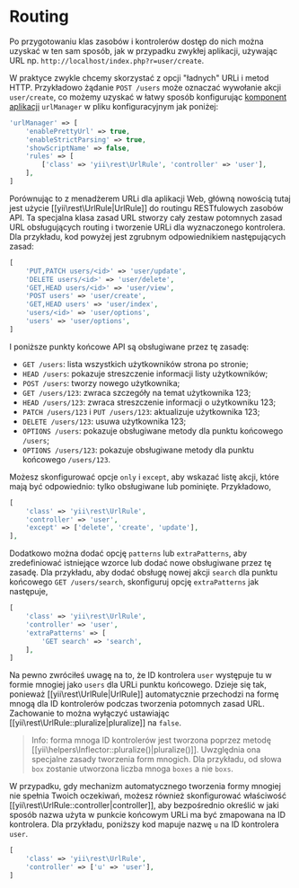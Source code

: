 Routing
=======

Po przygotowaniu klas zasobów i kontrolerów dostęp do nich można uzyskać w ten sam sposób, jak w przypadku zwykłej aplikacji, używając URL np. 
`http://localhost/index.php?r=user/create`.

W praktyce zwykle chcemy skorzystać z opcji "ładnych" URLi i metod HTTP.
Przykładowo żądanie `POST /users` może oznaczać wywołanie akcji `user/create`, co możemy uzyskać w łatwy sposób konfigurując 
[komponent aplikacji](structure-application-components.md) `urlManager` w pliku konfiguracyjnym jak poniżej:

```php
'urlManager' => [
    'enablePrettyUrl' => true,
    'enableStrictParsing' => true,
    'showScriptName' => false,
    'rules' => [
        ['class' => 'yii\rest\UrlRule', 'controller' => 'user'],
    ],
]
```

Porównując to z menadżerem URLi dla aplikacji Web, główną nowością tutaj jest użycie [[yii\rest\UrlRule|UrlRule]] do routingu RESTfulowych zasobów API. 
Ta specjalna klasa zasad URL stworzy cały zestaw potomnych zasad URL obsługujących routing i tworzenie URLi dla wyznaczonego kontrolera.
Dla przykładu, kod powyżej jest zgrubnym odpowiednikiem następujących zasad:

```php
[
    'PUT,PATCH users/<id>' => 'user/update',
    'DELETE users/<id>' => 'user/delete',
    'GET,HEAD users/<id>' => 'user/view',
    'POST users' => 'user/create',
    'GET,HEAD users' => 'user/index',
    'users/<id>' => 'user/options',
    'users' => 'user/options',
]
```

I poniższe punkty końcowe API są obsługiwane przez tę zasadę:

* `GET /users`: lista wszystkich użytkowników strona po stronie;
* `HEAD /users`: pokazuje streszczenie informacji listy użytkowników;
* `POST /users`: tworzy nowego użytkownika;
* `GET /users/123`: zwraca szczegóły na temat użytkownika 123;
* `HEAD /users/123`: zwraca streszczenie informacji o użytkowniku 123;
* `PATCH /users/123` i `PUT /users/123`: aktualizuje użytkownika 123;
* `DELETE /users/123`: usuwa użytkownika 123;
* `OPTIONS /users`: pokazuje obsługiwane metody dla punktu końcowego `/users`;
* `OPTIONS /users/123`: pokazuje obsługiwane metody dla punktu końcowego `/users/123`.

Możesz skonfigurować opcje `only` i `except`, aby wskazać listę akcji, które mają być odpowiednio: tylko obsługiwane lub pominięte.
Przykładowo,

```php
[
    'class' => 'yii\rest\UrlRule',
    'controller' => 'user',
    'except' => ['delete', 'create', 'update'],
],
```

Dodatkowo można dodać opcję `patterns` lub `extraPatterns`, aby zredefiniować istniejące wzorce lub dodać nowe obsługiwane przez tę zasadę.
Dla przykładu, aby dodać obsługę nowej akcji `search` dla punktu końcowego `GET /users/search`, skonfiguruj opcję `extraPatterns` jak następuje,

```php
[
    'class' => 'yii\rest\UrlRule',
    'controller' => 'user',
    'extraPatterns' => [
        'GET search' => 'search',
    ],
]
```

Na pewno zwróciłeś uwagę na to, że ID kontrolera `user` występuje tu w formie mnogiej jako `users` dla URLi punktu końcowego.
Dzieje się tak, ponieważ [[yii\rest\UrlRule|UrlRule]] automatycznie przechodzi na formę mnogą dla ID kontrolerów podczas tworzenia potomnych zasad URL.
Zachowanie to można wyłączyć ustawiając [[yii\rest\UrlRule::pluralize|pluralize]] na `false`. 

> Info: forma mnoga ID kontrolerów jest tworzona poprzez metodę [[yii\helpers\Inflector::pluralize()|pluralize()]]. Uwzględnia ona specjalne zasady tworzenia form mnogich. 
> Dla przykładu, od słowa `box` zostanie utworzona liczba mnoga `boxes` a nie `boxs`.

W przypadku, gdy mechanizm automatycznego tworzenia formy mnogiej nie spełnia Twoich oczekiwań, możesz również skonfigurować właściwość 
[[yii\rest\UrlRule::controller|controller]], aby bezpośrednio określić w jaki sposób nazwa użyta w punkcie końcowym URLi ma być zmapowana na ID kontrolera. 
Dla przykładu, poniższy kod mapuje nazwę `u` na ID kontrolera `user`.  
 
```php
[
    'class' => 'yii\rest\UrlRule',
    'controller' => ['u' => 'user'],
]
```
